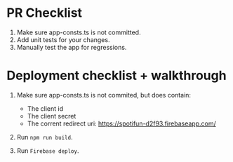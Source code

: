 # PR Checklist 

1. Make sure app-consts.ts is not committed.
2. Add unit tests for your changes.
3. Manually test the app for regressions.


# Deployment checklist + walkthrough

1. Make sure app-consts.ts is not commited, but does contain:
    * The client id
    * The client secret
    * The corrent redirect uri: https://spotifun-d2f93.firebaseapp.com/

2. Run `npm run build`.
3. Run `Firebase deploy`.
